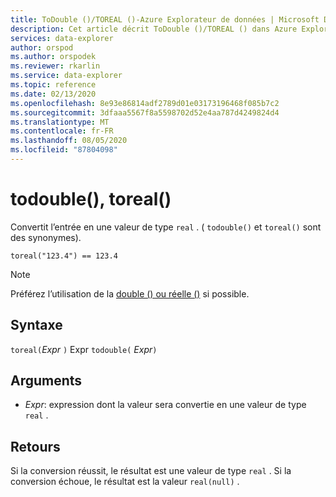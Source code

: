 ```yaml
---
title: ToDouble ()/TOREAL ()-Azure Explorateur de données | Microsoft Docs
description: Cet article décrit ToDouble ()/TOREAL () dans Azure Explorateur de données.
services: data-explorer
author: orspod
ms.author: orspodek
ms.reviewer: rkarlin
ms.service: data-explorer
ms.topic: reference
ms.date: 02/13/2020
ms.openlocfilehash: 8e93e86814adf2789d01e03173196468f085b7c2
ms.sourcegitcommit: 3dfaaa5567f8a5598702d52e4aa787d4249824d4
ms.translationtype: MT
ms.contentlocale: fr-FR
ms.lasthandoff: 08/05/2020
ms.locfileid: "87804098"
---
```

# <a name="todouble-toreal"></a>todouble(), toreal()

Convertit l’entrée en une valeur de type `real` . ( `todouble()` et `toreal()` sont des synonymes).

```kusto
toreal("123.4") == 123.4
```

> [!NOTE]
> Préférez l’utilisation de la [double () ou réelle ()](./scalar-data-types/real.md) si possible.

## <a name="syntax"></a>Syntaxe

`toreal(`*Expr* `)` 
 Expr `todouble(` *Expr*`)`

## <a name="arguments"></a>Arguments

* *Expr*: expression dont la valeur sera convertie en une valeur de type `real` .

## <a name="returns"></a>Retours

Si la conversion réussit, le résultat est une valeur de type `real` .
Si la conversion échoue, le résultat est la valeur `real(null)` .
